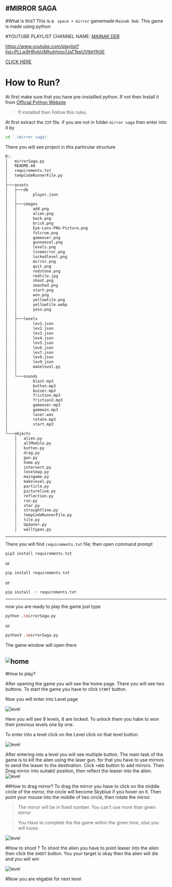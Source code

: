 #**MIRROR SAGA**
-------------------------------
#What is this?
This is a ` space + mirror` gamemade `Mainak Deb`.
This game is made using python


#YOUTUBE PLAYLIST
CHANNEL NAME: [MAINAK DEB](https://www.youtube.com/channel/UC6zpwd4dQM8cYqzkeZjAmYg)

https://www.youtube.com/playlist?list=PLLw9HRvbUMhuhhino7JaT1kpUVlbH1h5E

[CLICK HERE](https://www.youtube.com/playlist?list=PLLw9HRvbUMhuhhino7JaT1kpUVlbH1h5E)

# How to Run?
At first make sure that you have pre-installled python.
If not then Install it from [Official Python Website](https://www.python.org/downloads/)

>If installed then Follow this rules.

At first extract the `ZIP` file.
if you are not in folder  `mirror saga` then enter into it by 
```Bash
cd '.\mirror saga\'
```

There you will see project in this particular structure
```Bash
D:.
│   mirrorSaga.py
│   README.md
│   requirements.txt
│   tempCodeRunnerFile.py
│
├───assets
│   ├───db
│   │       player.json
│   │
│   ├───images
│   │       add.png
│   │       alien.png
│   │       back.png
│   │       brick.png
│   │       Eye-Lens-PNG-Picture.png
│   │       fulcrum.png
│   │       gameover.png
│   │       gunnoesel.png
│   │       levels.png
│   │       linemirror.png
│   │       lockedlevel.png
│   │       mirror.png
│   │       quit.png
│   │       redstone.png
│   │       redtile.jpg
│   │       shoot.png
│   │       smashed.png
│   │       start.png
│   │       won.png
│   │       yellowtile.png
│   │       yellowtile.webp
│   │       yoso.png
│   │
│   ├───levels
│   │       lev1.json
│   │       lev2.json
│   │       lev3.json
│   │       lev4.json
│   │       lev5.json
│   │       lev6.json
│   │       lev7.json
│   │       lev8.json
│   │       lev9.json
│   │       makelevel.py
│   │
│   └───sounds
│           blast.mp3
│           button.mp3
│           buzzer.mp3
│           friction.mp3
│           friction2.mp3
│           gameover.mp3
│           gamewin.mp3
│           laser.wav
│           rotate.mp3
│           start.mp3
│
└───objects
    │   alien.py
    │   allModule.py
    │   button.py
    │   drag.py
    │   gun.py
    │   home.py
    │   intersect.py
    │   levelmap.py
    │   maingame.py
    │   makelevel.py
    │   particle.py
    │   pictureline.py
    │   reflection.py
    │   run.py
    │   star.py
    │   straightline.py
    │   tempCodeRunnerFile.py
    │   tile.py
    │   Updater.py
    │   walltypes.py
```
--------------------------------------------
There you will find `requirements.txt` file;
then open command prompt
```Bash
pip3 install requirements.txt
```

or
```Bash
pip install requirements.txt
```
or
```Bash
pip install -r requirements.txt
```
---------------------------
now you are ready to play the game
just type 
```Bash
python .\mirrorSaga.py
```
or
```Bash
python3 .\mirrorSaga.py
```
The game window will open there

![home](assets/screenshots/home.png)
-------------------------------------------------
#How to play?

After opening the game you will see the home page.
There you will see two buttons. To start the game you have to click `START` button.


Now you will enter into Level page

![level](assets/screenshots/levelmap.png)

Here you will see 9 levels, 8 are locked. To unlock them you habe to won their previous levels one by one.

To enter into a level click on the Level click on that level button.

![level](assets/screenshots/level1.png)

After entering into a level you will see multiple button.
The main task of the game is to kill the alien using the laser gun. for that you have to use mirrors to send the leaser to the destination.
Click `+ADD` button to add mirrors.
Then Drag mirror into suitabl/ position, then reflect the leaser into the alien.
![level](assets/screenshots/level1win.png)



##How to drag mirror?
To drag the mirror you have to click on the middle circle of the mirror, the circle will become Skyblue if you hover on it. Then point your mouse into the middle of two circle, then rotate the mirror.

>The mirror will be in fixed number. You can't use more than given mirror

> You Have to complete the the game within the given time, else you will loose.

![level](assets/screenshots/mirror.png)


#How to shoot ?
To shoot the alien you have to point leaser into the alien then click the `SHOOT`   button. You your target is okay then the alien will die and you will win

![level](assets/screenshots/aliendied.png)

#Now you are eligable for next level

